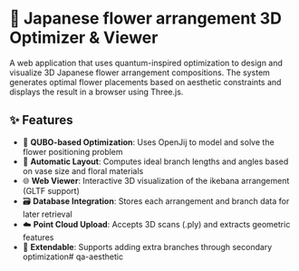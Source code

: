 # 🌸 Japanese flower arrangement 3D Optimizer & Viewer

A web application that uses quantum-inspired optimization to design and visualize 3D Japanese flower arrangement compositions. The system generates optimal flower placements based on aesthetic constraints and displays the result in a browser using Three.js.

## ✨ Features

- 🔢 **QUBO-based Optimization**: Uses OpenJij to model and solve the flower positioning problem
- 🧠 **Automatic Layout**: Computes ideal branch lengths and angles based on vase size and floral materials
- 🌐 **Web Viewer**: Interactive 3D visualization of the ikebana arrangement (GLTF support)
- 🗃️ **Database Integration**: Stores each arrangement and branch data for later retrieval
- ☁️ **Point Cloud Upload**: Accepts 3D scans (.ply) and extracts geometric features
- 🚀 **Extendable**: Supports adding extra branches through secondary optimization#   q a - a e s t h e t i c  
 